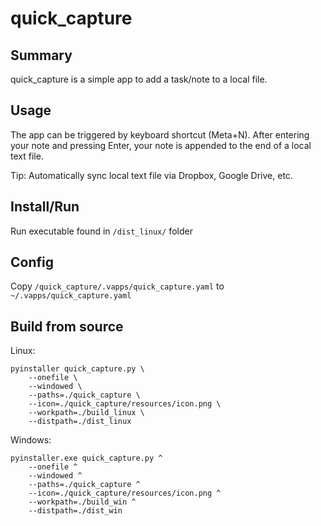 # quick_capture

## Summary
quick_capture is a simple app to add a task/note to a local file.

## Usage
The app can be triggered by keyboard shortcut (Meta+N). 
After entering your note and pressing Enter, your note is appended to the end of a local text file.

Tip: Automatically sync local text file via Dropbox, Google Drive, etc.

## Install/Run
Run executable found in `/dist_linux/` folder

## Config
Copy `/quick_capture/.vapps/quick_capture.yaml` to `~/.vapps/quick_capture.yaml`

## Build from source
Linux:
```shells
pyinstaller quick_capture.py \
	--onefile \
	--windowed \
	--paths=./quick_capture \
	--icon=./quick_capture/resources/icon.png \
	--workpath=./build_linux \
	--distpath=./dist_linux
```

Windows:
```shell
pyinstaller.exe quick_capture.py ^
	--onefile ^
	--windowed ^
	--paths=./quick_capture ^
	--icon=./quick_capture/resources/icon.png ^
	--workpath=./build_win ^
	--distpath=./dist_win
```
